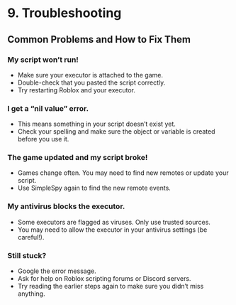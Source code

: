 # 9. Troubleshooting

## Common Problems and How to Fix Them

### My script won’t run!
- Make sure your executor is attached to the game.
- Double-check that you pasted the script correctly.
- Try restarting Roblox and your executor.

### I get a “nil value” error.
- This means something in your script doesn’t exist yet.
- Check your spelling and make sure the object or variable is created before you use it.

### The game updated and my script broke!
- Games change often. You may need to find new remotes or update your script.
- Use SimpleSpy again to find the new remote events.

### My antivirus blocks the executor.
- Some executors are flagged as viruses. Only use trusted sources.
- You may need to allow the executor in your antivirus settings (be careful!).

### Still stuck?
- Google the error message.
- Ask for help on Roblox scripting forums or Discord servers.
- Try reading the earlier steps again to make sure you didn’t miss anything.
